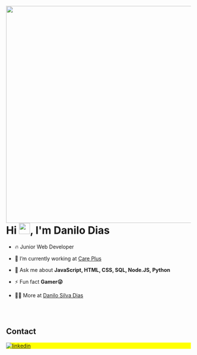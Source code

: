 <img align="right" height="590em" src="![Danilo Silva Dias](https://github.com/Danilovisk9/Sobre-mim/assets/92174132/9265d081-b27e-43d0-ad2a-19f7119afd0b)
 "/>
<h1 align="left">Hi <img src="https://raw.githubusercontent.com/kaueMarques/kaueMarques/master/hi.gif" height="30px">, I'm Danilo Dias</h1>
<p align="left">  </p>

- 🔥 Junior Web Developer  

- 🔭 I’m currently working at [Care Plus](https://www.linkedin.com/company/care-plus/mycompany/)

- 💬 Ask me about **JavaScript, HTML, CSS, SQL, Node.JS, Python**

- ⚡ Fun fact **Gamer😜**

- 👨‍💻 More at [Danilo Silva Dias](https://www.linkedin.com/in/danilosilvadias/)

<!--

<br><br>

## 🛠 &nbsp;Tech Stack

![JavaScript](https://img.shields.io/badge/-JavaScript-05122A?style=flat&logo=javascript)&nbsp;
![Node.js](https://img.shields.io/badge/-Node.js-05122A?style=flat&logo=node.js)&nbsp;
![HTML](https://img.shields.io/badge/-HTML-05122A?style=flat&logo=HTML5)&nbsp;
![CSS](https://img.shields.io/badge/-CSS-05122A?style=flat&logo=CSS3&logoColor=1572B6)&nbsp;
![React](https://img.shields.io/badge/-React-05122A?style=flat&logo=react)&nbsp;
![Git](https://img.shields.io/badge/-Git-05122A?style=flat&logo=git)&nbsp;
![GitHub](https://img.shields.io/badge/-GitHub-05122A?style=flat&logo=github)&nbsp;
![Markdown](https://img.shields.io/badge/-Markdown-05122A?style=flat&logo=markdown)&nbsp;
![Visual Studio Code](https://img.shields.io/badge/-Visual%20Studio%20Code-05122A?style=flat&logo=visual-studio-code&logoColor=007ACC)&nbsp;
![PostgreSQL](https://img.shields.io/badge/-PostgreSQL-05122A?style=flat&logo=postgresql)&nbsp;
![SQLite](https://img.shields.io/badge/-SQLite-05122A?style=flat&logo=sqlite)&nbsp;

<br><br>

## ⚙️ &nbsp;GitHub Analytics

<p align="left">
<img width="530em" src="https://github-readme-stats.vercel.app/api?username=maykbrito&show_icons=true&theme=vision-friendly-dark" alt="Danilo stats"/>
<img width="530em" src="https://github-readme-stats.vercel.app/api/top-langs/?username=maykbrito&layout=compact&theme=vision-friendly-dark" alt="Danilo most languages"/>
</p>
-->

<br><br>

## Contact

<p align="left" style="background:yellow">

<a href="https://www.linkedin.com/in/danilosilvadias/" target="_blank">
  <img align="center" src="https://img.shields.io/badge/-Danilo Silva Dias-05122A?style=flat&logo=linkedin" alt="linkedin"/>
</a>
<a

</p>

<!--

<img width="490em" src="https://github-readme-twitter-gazf.vercel.app/api?id=maykbrito&layout=wide&show_reply=off&show_retweet=off" />


**maykbrito/maykbrito** is a ✨ _special_ ✨ repository because its `README.md` (this file) appears on your GitHub profile.

Here are some ideas to get you started:

- 🔭 I’m currently working on ...
- 🌱 I’m currently learning ...
- 👯 I’m looking to collaborate on ...
- 🤔 I’m looking for help with ...
- 💬 Ask me about ...
- 📫 How to reach me: ...
- 😄 Pronouns: ...
- ⚡ Fun fact: ...
-->
